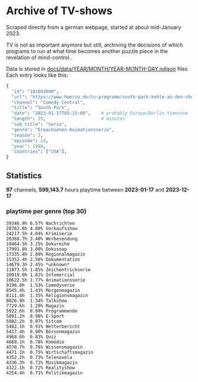 # Archive of TV-shows

Scraped directly from a german webpage, started at about mid-January 2023.

TV is not as important anymore but still, archiving the decisions of which programs to run at what time
becomes another puzzle piece in the revelation of mind-control.. 

Data is stored in [docs/data/YEAR/MONTH/YEAR-MONTH-DAY.ndjson](docs/data/) files. 
Each entry looks like this:

```python
{
  "id": "181043890", 
  "url": "https://www.hoerzu.de/tv-programm/south-park-kohle-an-den-chefkoch/bid_181043890/", 
  "channel": "Comedy Central", 
  "title": "South Park", 
  "date": "2023-01-17T05:15:00",    # probably Europe/Berlin timezone 
  "length": 25,                     # minutes 
  "sub_title": "Serie", 
  "genre": "Erwachsenen-Animationsserie", 
  "season": 2, 
  "episode": 14, 
  "year": 1998, 
  "countries": ["USA"],
}
```

## Statistics

**97** channels, **599,143.7** hours playtime between **2023-01-17** and **2023-12-17**


### playtime per genre (top 30)

    39346.9h 6.57% Nachrichten
    28762.8h 4.80% Verkaufsshow
    24217.5h 4.04% Krimiserie
    20368.7h 3.40% Werbesendung
    19464.5h 3.25% Dokureihe
    17991.8h 3.00% Dokusoap
    17335.8h 2.89% Regionalmagazin
    15352.4h 2.56% Dokumentation
    14679.3h 2.45% *unknown*
    11073.5h 1.85% Zeichentrickserie
    10919.0h 1.82% Infomercial
    10622.5h 1.77% Animationsserie
    9196.8h  1.53% Comedyserie
    8545.4h  1.43% Morgenmagazin
    8111.4h  1.35% Religionsmagazin
    8026.9h  1.34% Talkshow
    7729.6h  1.29% Magazin
    5922.6h  0.99% Programmende
    5891.2h  0.98% E-Sport
    5802.2h  0.97% Sitcom
    5482.1h  0.91% Wetterbericht
    5417.4h  0.90% Börsenmagazin
    4968.6h  0.83% Quiz
    4668.1h  0.78% Komödie
    4570.7h  0.76% Wissensmagazin
    4471.1h  0.75% Wirtschaftsmagazin
    4352.2h  0.73% Telenovela
    4336.3h  0.72% Musikmagazin
    4322.1h  0.72% Realityshow
    4254.4h  0.71% Politikmagazin

